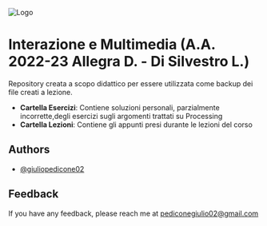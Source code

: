 
![Logo](https://images.squarespace-cdn.com/content/v1/60056c48dfad4a3649200fc0/1613294634908-3HTA3TR74HYYSNEIZSIJ/UniCT-Logo.jpg?format=1000w)


# Interazione e Multimedia (A.A. 2022-23 Allegra D. - Di Silvestro L.)

Repository creata a scopo didattico per essere utilizzata come backup dei file creati a lezione.

* **Cartella Esercizi**: Contiene soluzioni personali, parzialmente incorrette,degli esercizi sugli argomenti trattati su Processing
* **Cartella Lezioni**: Contiene gli appunti presi durante le lezioni del corso

## Authors

- [@giuliopedicone02](https://www.github.com/giuliopedicone02)


## Feedback

If you have any feedback, please reach me at pediconegiulio02@gmail.com


